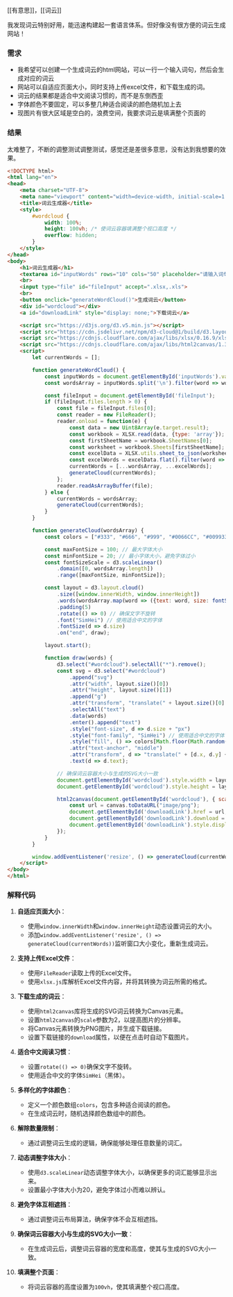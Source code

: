 [[有意思]]，[[词云]]

我发现词云特别好用，能迅速构建起一套语言体系。但好像没有很方便的词云生成网站！


### 需求
- 我希望可以创建一个生成词云的html网站，可以一行一个输入词句，然后会生成对应的词云
- 网站可以自适应页面大小，同时支持上传excel文件，和下载生成的词。
- 词云的结果都是适合中文阅读习惯的，而不是东倒西歪
- 字体颜色不要固定，可以多整几种适合阅读的颜色随机加上去
- 现图片有很大区域是空白的，浪费空间，我要求词云是填满整个页面的

### 结果
太难整了，不断的调整测试调整测试，感觉还是差很多意思，没有达到我想要的效果。


```html
<!DOCTYPE html>
<html lang="en">
<head>
    <meta charset="UTF-8">
    <meta name="viewport" content="width=device-width, initial-scale=1.0">
    <title>词云生成器</title>
    <style>
        #wordcloud {
            width: 100%;
            height: 100vh; /* 使词云容器填满整个视口高度 */
            overflow: hidden;
        }
    </style>
</head>
<body>
    <h1>词云生成器</h1>
    <textarea id="inputWords" rows="10" cols="50" placeholder="请输入词句，每行一个"></textarea>
    <br>
    <input type="file" id="fileInput" accept=".xlsx,.xls">
    <br>
    <button onclick="generateWordCloud()">生成词云</button>
    <div id="wordcloud"></div>
    <a id="downloadLink" style="display: none;">下载词云</a>

    <script src="https://d3js.org/d3.v5.min.js"></script>
    <script src="https://cdn.jsdelivr.net/npm/d3-cloud@1/build/d3.layout.cloud.js"></script>
    <script src="https://cdnjs.cloudflare.com/ajax/libs/xlsx/0.16.9/xlsx.full.min.js"></script>
    <script src="https://cdnjs.cloudflare.com/ajax/libs/html2canvas/1.3.2/html2canvas.min.js"></script>
    <script>
        let currentWords = [];

        function generateWordCloud() {
            const inputWords = document.getElementById('inputWords').value;
            const wordsArray = inputWords.split('\n').filter(word => word.trim() !== '');

            const fileInput = document.getElementById('fileInput');
            if (fileInput.files.length > 0) {
                const file = fileInput.files[0];
                const reader = new FileReader();
                reader.onload = function(e) {
                    const data = new Uint8Array(e.target.result);
                    const workbook = XLSX.read(data, {type: 'array'});
                    const firstSheetName = workbook.SheetNames[0];
                    const worksheet = workbook.Sheets[firstSheetName];
                    const excelData = XLSX.utils.sheet_to_json(worksheet, {header: 1});
                    const excelWords = excelData.flat().filter(word => word.trim() !== '');
                    currentWords = [...wordsArray, ...excelWords];
                    generateCloud(currentWords);
                };
                reader.readAsArrayBuffer(file);
            } else {
                currentWords = wordsArray;
                generateCloud(currentWords);
            }
        }

        function generateCloud(wordsArray) {
            const colors = ["#333", "#666", "#999", "#0066CC", "#009933", "#CC6600"]; // 定义颜色数组

            const maxFontSize = 100; // 最大字体大小
            const minFontSize = 20; // 最小字体大小，避免字体过小
            const fontSizeScale = d3.scaleLinear()
                .domain([0, wordsArray.length])
                .range([maxFontSize, minFontSize]);

            const layout = d3.layout.cloud()
                .size([window.innerWidth, window.innerHeight])
                .words(wordsArray.map(word => ({text: word, size: fontSizeScale(Math.random() * wordsArray.length)})))
                .padding(5)
                .rotate(() => 0) // 确保文字不旋转
                .font("SimHei") // 使用适合中文的字体
                .fontSize(d => d.size)
                .on("end", draw);

            layout.start();

            function draw(words) {
                d3.select("#wordcloud").selectAll("*").remove();
                const svg = d3.select("#wordcloud")
                    .append("svg")
                    .attr("width", layout.size()[0])
                    .attr("height", layout.size()[1])
                    .append("g")
                    .attr("transform", "translate(" + layout.size()[0] / 2 + "," + layout.size()[1] / 2 + ")")
                    .selectAll("text")
                    .data(words)
                    .enter().append("text")
                    .style("font-size", d => d.size + "px")
                    .style("font-family", "SimHei") // 使用适合中文的字体
                    .style("fill", () => colors[Math.floor(Math.random() * colors.length)]) // 随机选择颜色
                    .attr("text-anchor", "middle")
                    .attr("transform", d => "translate(" + [d.x, d.y] + ")rotate(" + d.rotate + ")")
                    .text(d => d.text);

                // 确保词云容器大小与生成的SVG大小一致
                document.getElementById('wordcloud').style.width = layout.size()[0] + 'px';
                document.getElementById('wordcloud').style.height = layout.size()[1] + 'px';

                html2canvas(document.getElementById('wordcloud'), { scale: 2 }).then(canvas => {
                    const url = canvas.toDataURL("image/png");
                    document.getElementById('downloadLink').href = url;
                    document.getElementById('downloadLink').download = "wordcloud.png";
                    document.getElementById('downloadLink').style.display = 'block';
                });
            }
        }

        window.addEventListener('resize', () => generateCloud(currentWords));
    </script>
</body>
</html>
```

### 解释代码

1. **自适应页面大小**：
   - 使用`window.innerWidth`和`window.innerHeight`动态设置词云的大小。
   - 添加`window.addEventListener('resize', () => generateCloud(currentWords))`监听窗口大小变化，重新生成词云。

2. **支持上传Excel文件**：
   - 使用`FileReader`读取上传的Excel文件。
   - 使用`xlsx.js`库解析Excel文件内容，并将其转换为词云所需的格式。

3. **下载生成的词云**：
   - 使用`html2canvas`库将生成的SVG词云转换为Canvas元素。
   - 设置`html2canvas`的`scale`参数为2，以提高图片的分辨率。
   - 将Canvas元素转换为PNG图片，并生成下载链接。
   - 设置下载链接的`download`属性，以便在点击时自动下载图片。

4. **适合中文阅读习惯**：
   - 设置`rotate(() => 0)`确保文字不旋转。
   - 使用适合中文的字体`SimHei`（黑体）。

5. **多样化的字体颜色**：
   - 定义一个颜色数组`colors`，包含多种适合阅读的颜色。
   - 在生成词云时，随机选择颜色数组中的颜色。

6. **解除数量限制**：
   - 通过调整词云生成的逻辑，确保能够处理任意数量的词汇。

7. **动态调整字体大小**：
   - 使用`d3.scaleLinear`动态调整字体大小，以确保更多的词汇能够显示出来。
   - 设置最小字体大小为20，避免字体过小而难以辨认。

8. **避免字体互相遮挡**：
   - 通过调整词云布局算法，确保字体不会互相遮挡。

9. **确保词云容器大小与生成的SVG大小一致**：
   - 在生成词云后，调整词云容器的宽度和高度，使其与生成的SVG大小一致。

10. **填满整个页面**：
    - 将词云容器的高度设置为`100vh`，使其填满整个视口高度。

